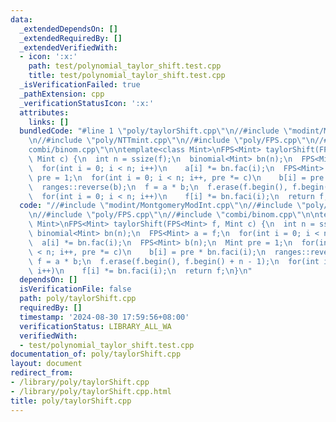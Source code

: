 ```yaml
---
data:
  _extendedDependsOn: []
  _extendedRequiredBy: []
  _extendedVerifiedWith:
  - icon: ':x:'
    path: test/polynomial_taylor_shift.test.cpp
    title: test/polynomial_taylor_shift.test.cpp
  _isVerificationFailed: true
  _pathExtension: cpp
  _verificationStatusIcon: ':x:'
  attributes:
    links: []
  bundledCode: "#line 1 \"poly/taylorShift.cpp\"\n//#include \"modint/MontgomeryModInt.cpp\"\
    \n//#include \"poly/NTTmint.cpp\"\n//#include \"poly/FPS.cpp\"\n//#include \"\
    combi/binom.cpp\"\n\ntemplate<class Mint>\nFPS<Mint> taylorShift(FPS<Mint> f,\
    \ Mint c) {\n  int n = ssize(f);\n  binomial<Mint> bn(n);\n  FPS<Mint> a = f;\n\
    \  for(int i = 0; i < n; i++)\n    a[i] *= bn.fac(i);\n  FPS<Mint> b(n);\n  Mint\
    \ pre = 1;\n  for(int i = 0; i < n; i++, pre *= c)\n    b[i] = pre * bn.faci(i);\n\
    \  ranges::reverse(b);\n  f = a * b;\n  f.erase(f.begin(), f.begin() + n - 1);\n\
    \  for(int i = 0; i < n; i++)\n    f[i] *= bn.faci(i);\n  return f;\n}\n"
  code: "//#include \"modint/MontgomeryModInt.cpp\"\n//#include \"poly/NTTmint.cpp\"\
    \n//#include \"poly/FPS.cpp\"\n//#include \"combi/binom.cpp\"\n\ntemplate<class\
    \ Mint>\nFPS<Mint> taylorShift(FPS<Mint> f, Mint c) {\n  int n = ssize(f);\n \
    \ binomial<Mint> bn(n);\n  FPS<Mint> a = f;\n  for(int i = 0; i < n; i++)\n  \
    \  a[i] *= bn.fac(i);\n  FPS<Mint> b(n);\n  Mint pre = 1;\n  for(int i = 0; i\
    \ < n; i++, pre *= c)\n    b[i] = pre * bn.faci(i);\n  ranges::reverse(b);\n \
    \ f = a * b;\n  f.erase(f.begin(), f.begin() + n - 1);\n  for(int i = 0; i < n;\
    \ i++)\n    f[i] *= bn.faci(i);\n  return f;\n}\n"
  dependsOn: []
  isVerificationFile: false
  path: poly/taylorShift.cpp
  requiredBy: []
  timestamp: '2024-08-30 17:59:56+08:00'
  verificationStatus: LIBRARY_ALL_WA
  verifiedWith:
  - test/polynomial_taylor_shift.test.cpp
documentation_of: poly/taylorShift.cpp
layout: document
redirect_from:
- /library/poly/taylorShift.cpp
- /library/poly/taylorShift.cpp.html
title: poly/taylorShift.cpp
---
```

